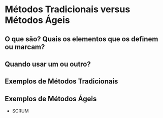 # Métodos Tradicionais versus Métodos Ágeis

## O que são? Quais os elementos que os definem ou marcam?

## Quando usar um ou outro?

## Exemplos de Métodos Tradicionais

## Exemplos de Métodos Ágeis
  - SCRUM
